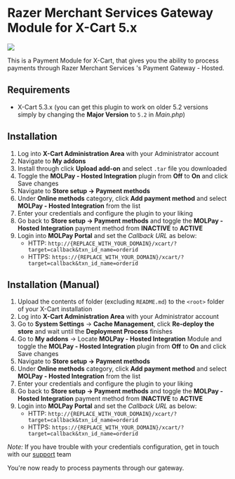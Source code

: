 # Razer Merchant Services Gateway Module for X-Cart 5.x

<img src="https://user-images.githubusercontent.com/38641542/74424977-ed7d7980-4e8d-11ea-9312-3c52bf90388c.jpg">

This is a Payment Module for X-Cart, that gives you the ability to process 
payments through Razer Merchant Services 's Payment Gateway - Hosted.

## Requirements

+ X-Cart 5.3.x (you can get this plugin to work on older 5.2 versions simply by 
changing the **Major Version** to `5.2` in *Main.php*)

## Installation

1. Log into **X-Cart Administration Area** with your Administrator account
1. Navigate to **My addons**
1. Install through click **Upload add-on** and select `.tar` file you downloaded
1. Toggle the **MOLPay - Hosted Integration** plugin from **Off** to **On** and click Save changes
1. Navigate to **Store setup -> Payment methods**
1. Under **Online methods** category, click **Add payment method** and select **MOLPay - Hosted Integration** from the list
1. Enter your credentials and configure the plugin to your liking
1. Go back to **Store setup -> Payment methods** and toggle the **MOLPay - Hosted Integration** payment method from **INACTIVE** to **ACTIVE**
1. Login into **MOLPay Portal** and set the *Callback URL* as below:
   + HTTP: `http://{REPLACE_WITH_YOUR_DOMAIN}/xcart/?target=callback&txn_id_name=orderid`
   + HTTPS: `https://{REPLACE_WITH_YOUR_DOMAIN}/xcart/?target=callback&txn_id_name=orderid`

## Installation (Manual)

1. Upload the contents of folder (excluding `README.md`) to the `<root>` folder of your X-Cart installation
1. Log into **X-Cart Administration Area** with your Administrator account
1. Go to **System Settings** -> **Cache Management**, click **Re-deploy the store** and wait until the **Deployment Process** finishes
1. Go to **My addons** -> Locate **MOLPay - Hosted Integration** Module and toggle the **MOLPay - Hosted Integration** plugin from **Off** to **On** and click Save changes
1. Navigate to **Store setup -> Payment methods**
1. Under **Online methods** category, click **Add payment method** and select **MOLPay - Hosted Integration** from the list
1. Enter your credentials and configure the plugin to your liking
1. Go back to **Store setup -> Payment methods** and toggle the **MOLPay - Hosted Integration** payment method from **INACTIVE** to **ACTIVE**
1. Login into **MOLPay Portal** and set the *Callback URL* as below:
   + HTTP: `http://{REPLACE_WITH_YOUR_DOMAIN}/xcart/?target=callback&txn_id_name=orderid`
   + HTTPS: `https://{REPLACE_WITH_YOUR_DOMAIN}/xcart/?target=callback&txn_id_name=orderid`

*Note:* If you have trouble with your credentials configuration, get in touch with our [support](support-sa@razer.com) team

You're now ready to process payments through our gateway.
